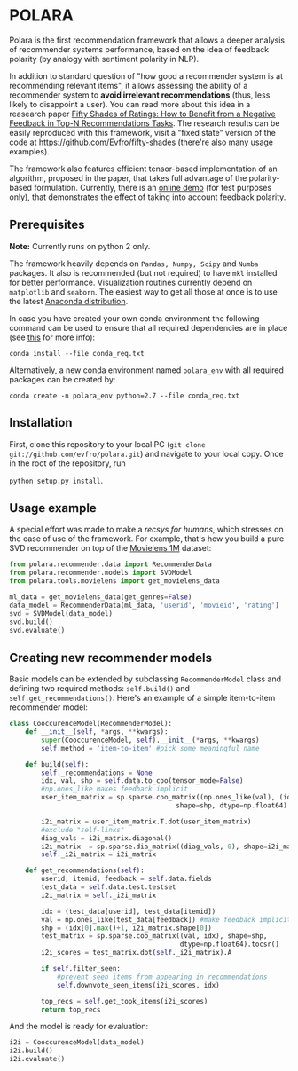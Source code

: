 # POLARA
Polara is the first recommendation framework that allows a deeper analysis of recommender systems performance, based on the idea of feedback polarity (by analogy with sentiment polarity in NLP).

In addition to standard question of "how good a recommender system is at recommending relevant items", it allows assessing the ability of a recommender system to **avoid irrelevant recommendations** (thus, less likely to disappoint a user). You can read more about this idea in a reasearch paper [Fifty Shades of Ratings: How to Benefit from a Negative Feedback in Top-N Recommendations Tasks](http://arxiv.org/abs/1607.04228). The research results can be easily reproduced with this framework, visit a "fixed state" version of the code at https://github.com/Evfro/fifty-shades (there're also many usage examples).

The framework also features efficient tensor-based implementation of an algorithm, proposed in the paper, that takes full advantage of the polarity-based formulation. Currently, there is an [online demo](http://coremodel.azurewebsites.net) (for test purposes only), that demonstrates the effect of taking into account feedback polarity.


## Prerequisites
**Note:** Currently runs on python 2 only.

The framework heavily depends on `Pandas, Numpy, Scipy` and `Numba` packages. It also is recommended (but not required) to have `mkl` installed for better performance. Visualization routines currently depend on `matplotlib` and `seaborn`. The easiest way to get all those at once is to use the latest [Anaconda distribution](https://www.continuum.io/downloads).

In case you have created your own conda environment the following command can be used to ensure that all required dependencies are in place (see [this](http://conda.pydata.org/docs/commands/conda-install.html) for more info):

`conda install --file conda_req.txt`

Alternatively, a new conda environment named `polara_env` with all required packages can be created by:

`conda create -n polara_env python=2.7 --file conda_req.txt`


## Installation
First, clone this repository to your local PC (`git clone git://github.com/evfro/polara.git`) and navigate to your local copy.
Once in the root of the repository, run

`python setup.py install`.


## Usage example
A special effort was made to make a *recsys for humans*, which stresses on the ease of use of the framework. For example, that's how you build a pure SVD recommender on top of the [Movielens 1M](http://grouplens.org/datasets/movielens/) dataset:

```python
from polara.recommender.data import RecommenderData
from polara.recommender.models import SVDModel
from polara.tools.movielens import get_movielens_data

ml_data = get_movielens_data(get_genres=False)
data_model = RecommenderData(ml_data, 'userid', 'movieid', 'rating')
svd = SVDModel(data_model)
svd.build()
svd.evaluate()
```

## Creating new recommender models
Basic models can be extended by subclassing `RecommenderModel` class and defining two required methods: `self.build()` and `self.get_recommendations()`. Here's an example of a simple item-to-item recommender model:
```python
class CooccurenceModel(RecommenderModel):
    def __init__(self, *args, **kwargs):
        super(CooccurenceModel, self).__init__(*args, **kwargs)
        self.method = 'item-to-item' #pick some meaningful name

    def build(self):
        self._recommendations = None
        idx, val, shp = self.data.to_coo(tensor_mode=False)
        #np.ones_like makes feedback implicit
        user_item_matrix = sp.sparse.coo_matrix((np.ones_like(val), (idx[:, 0], idx[:, 1])),
                                          shape=shp, dtype=np.float64).tocsr()

        i2i_matrix = user_item_matrix.T.dot(user_item_matrix)
        #exclude "self-links"
        diag_vals = i2i_matrix.diagonal()
        i2i_matrix -= sp.sparse.dia_matrix((diag_vals, 0), shape=i2i_matrix.shape)
        self._i2i_matrix = i2i_matrix

    def get_recommendations(self):
        userid, itemid, feedback = self.data.fields
        test_data = self.data.test.testset
        i2i_matrix = self._i2i_matrix

        idx = (test_data[userid], test_data[itemid])
        val = np.ones_like(test_data[feedback]) #make feedback implicit
        shp = (idx[0].max()+1, i2i_matrix.shape[0])
        test_matrix = sp.sparse.coo_matrix((val, idx), shape=shp,
                                           dtype=np.float64).tocsr()
        i2i_scores = test_matrix.dot(self._i2i_matrix).A

        if self.filter_seen:
            #prevent seen items from appearing in recommendations
            self.downvote_seen_items(i2i_scores, idx)

        top_recs = self.get_topk_items(i2i_scores)
        return top_recs
```
And the model is ready for evaluation:
```python
i2i = CooccurenceModel(data_model)
i2i.build()
i2i.evaluate()
```
